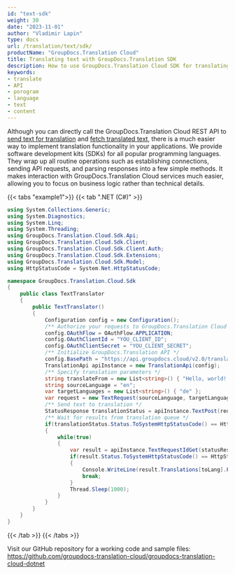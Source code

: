 ```yaml
---
id: "text-sdk"
weight: 30
date: "2023-11-01"
author: "Vladimir Lapin"
type: docs
url: /translation/text/sdk/
productName: "GroupDocs.Translation Cloud"
title: Translating text with GroupDocs.Translation SDK
description: How to use GroupDocs.Translation Cloud SDK for translating texts.
keywords:
- translate
- API
- porogram
- language
- text
- content
---
```


Although you can directly call the GroupDocs.Translation Cloud REST API to [send text for translation](/translation/text/request/) and [fetch translated text](/translation/text/fetch/), there is a much easier way to implement translation functionality in your applications. We provide software development kits (SDKs) for all popular programming languages. They wrap up all routine operations such as establishing connections, sending API requests, and parsing responses into a few simple methods. It makes interaction with GroupDocs.Translation Cloud services much easier, allowing you to focus on business logic rather than technical details.

{{< tabs "example1">}}
{{< tab ".NET (C#)" >}}
```csharp
using System.Collections.Generic;
using System.Diagnostics;
using System.Linq;
using System.Threading;
using GroupDocs.Translation.Cloud.Sdk.Api;
using GroupDocs.Translation.Cloud.Sdk.Client;
using GroupDocs.Translation.Cloud.Sdk.Client.Auth;
using GroupDocs.Translation.Cloud.Sdk.Extensions;
using GroupDocs.Translation.Cloud.Sdk.Model;
using HttpStatusCode = System.Net.HttpStatusCode;

namespace GroupDocs.Translation.Cloud.Sdk
{
    public class TextTranslator
    {
        public TextTranslator()
        {
            Configuration config = new Configuration();
            /** Authorize your requests to GroupDocs.Translation Cloud */
            config.OAuthFlow = OAuthFlow.APPLICATION;
            config.OAuthClientId = "YOU_CLIENT_ID";
            config.OAuthClientSecret = "YOU_CLIENT_SECRET";
            /** Initialize GroupDocs.Translation API */
            config.BasePath = "https://api.groupdocs.cloud/v2.0/translation";
            TranslationApi apiInstance = new TranslationApi(config);
            /** Specify translation parameters */
            string translateFrom = new List<string>() { "Hello, world! I can read this text in my             language." };
            string sourceLanguage = "en";
            var targetLanguages = new List<string>() { "de" };
            var request = new TextRequest(sourceLanguage, targetLanguages, translateFrom, origin:             "demo");
            /** Send text to translation */
            StatusResponse translationStatus = apiInstance.TextPost(request);
            /** Wait for results from translation queue */
            if(translationStatus.Status.ToSystemHttpStatusCode() == HttpStatusCode.Accepted)
            {
                while(true)
                {
                    var result = apiInstance.TextRequestIdGet(statusResponse.Id);
                    if(result.Status.ToSystemHttpStatusCode() == HttpStatusCode.OK)
                    {
                        Console.WriteLine(result.Translations[toLang].First());
                        break;
                    }
                    Thread.Sleep(1000);
                }
            }
        }
    }
}
```
{{< /tab >}} {{< /tabs >}}

Visit our GitHub repository for a working code and sample files: https://github.com/groupdocs-translation-cloud/groupdocs-translation-cloud-dotnet
